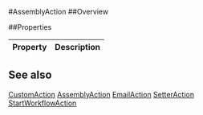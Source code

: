 #AssemblyAction
##Overview



##Properties
<table class="table table-condensed table-bordered">
    <thead>
<tr>
<th>Property</th>
<th>Description</th>
</tr>
</thead>
<tbody>
</tbody></table>



## See also

[CustomAction](CustomAction.html)
[AssemblyAction](AssemblyAction.html)
[EmailAction](EmailAction.html)
[SetterAction](SetterAction.html)
[StartWorkflowAction](StartWorkflowAction.html)